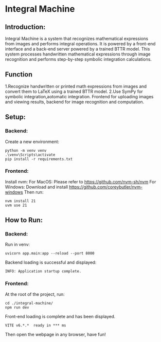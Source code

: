 # Integral Machine
## Introduction:
Integral Machine is a system that recognizes mathematical expressions from images and performs integral operations.
It is powered by a front-end interface and a back-end server powered by a trained BTTR model. This system processes handwritten mathematical expressions through image recognition and performs step-by-step symbolic integration calculations.
## Function
1.Recognize handwritten or printed math expressions from images and convert them to LaTeX using a trained BTTR model.
2.Use SymPy for symbolic integration,aotomatic integration. Frontend for uploading images and viewing results, backend for image recognition and computation.
## Setup:
### Backend:
Create a new environment:
```
python -m venv venv
.\venv\Scripts\activate
pip install -r requirements.txt
```
### Frontend:
Install nvm:
For MacOS:
Please refer to https://github.com/nvm-sh/nvm
For Windows:
Download and install https://github.com/coreybutler/nvm-windows
Then run:
```
nvm install 21
uvm use 21
```
## How to Run:
### Backend:
Run in venv:
```
uvicorn app.main:app --reload --port 8000
```
Backend loading is successful and displayed:
```
INFO: Application startup complete.
```
### Frontend:
At the root of the project, run:
```
cd ./integral-machine/
npm run dev
```
Front-end loading is complete and has been displayed.
```
VITE v6.*.*  ready in *** ms
```
Then open the webpage in any browser, have fun!